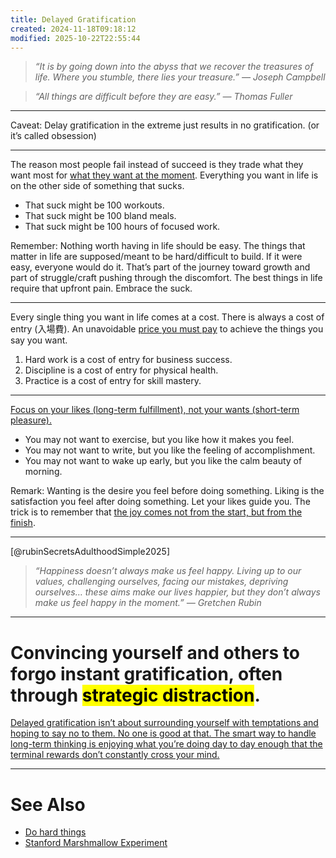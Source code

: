 ```yaml
---
title: Delayed Gratification
created: 2024-11-18T09:18:12
modified: 2025-10-22T22:55:44
---
```


> _“It is by going down into the abyss that we recover the treasures of life. Where you stumble, there lies your treasure.” — Joseph Campbell_

> _“All things are difficult before they are easy.” — Thomas Fuller_

---

Caveat: Delay gratification in the extreme just results in no gratification. (or it’s called obsession)

---

The reason most people fail instead of succeed is they trade what they want most for [what they want at the moment](instant-gratification.md). Everything you want in life is on the other side of something that sucks.

* That suck might be 100 workouts.
* That suck might be 100 bland meals.
* That suck might be 100 hours of focused work.

Remember: Nothing worth having in life should be easy. The things that matter in life are supposed/meant to be hard/difficult to build. If it were easy, everyone would do it. That’s part of the journey toward growth and part of struggle/craft pushing through the discomfort. The best things in life require that upfront pain. Embrace the suck.

---

Every single thing you want in life comes at a cost. There is always a cost of entry (入場費). An unavoidable [price you must pay](Everything%20in%20life%20has%20an%20opportunity%20cost.md) to achieve the things you say you want.

1. Hard work is a cost of entry for business success.
2. Discipline is a cost of entry for physical health.
3. Practice is a cost of entry for skill mastery.

---

[Focus on your likes (long-term fulfillment), not your wants (short-term pleasure).](https://jamesclear.com/3-2-1/october-3-2024)

* You may not want to exercise, but you like how it makes you feel.
* You may not want to write, but you like the feeling of accomplishment.
* You may not want to wake up early, but you like the calm beauty of morning.

Remark: Wanting is the desire you feel before doing something. Liking is the satisfaction you feel after doing something. Let your likes guide you. The trick is to remember that [the joy comes not from the start, but from the finish](journey-over-destination.md).

---

[@rubinSecretsAdulthoodSimple2025]

> _“Happiness doesn’t always make us feel happy. Living up to our values, challenging ourselves, facing our mistakes, depriving ourselves… these aims make our lives happier, but they don’t always make us feel happy in the moment.” — Gretchen Rubin_

---

# Convincing yourself and others to forgo instant gratification, often through <mark>strategic distraction</mark>.

[Delayed gratification isn’t about surrounding yourself with temptations and hoping to say no to them. No one is good at that. The smart way to handle long-term thinking is enjoying what you’re doing day to day enough that the terminal rewards don’t constantly cross your mind.](https://collabfund.com/blog/different-kinds-of-smart/)

---

# See Also

* [Do hard things](do-hard-things.md)
* [Stanford Marshmallow Experiment](https://en.wikipedia.org/wiki/Stanford_marshmallow_experiment)

